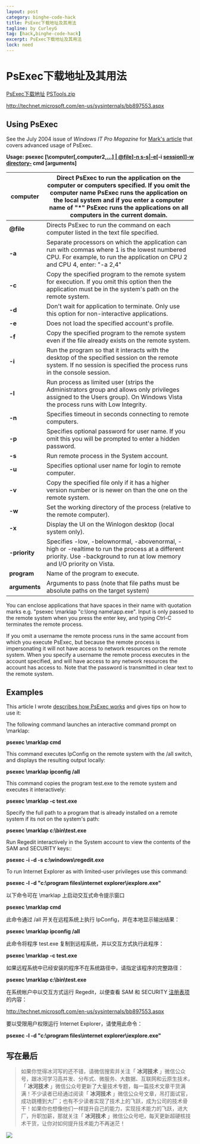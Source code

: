 ```yaml
---
layout: post
category: binghe-code-hack
title: PsExec下载地址及其用法
tagline: by CurleyG
tag: [hack,binghe-code-hack]
excerpt: PsExec下载地址及其用法
lock: need
---
```


# PsExec下载地址及其用法

[PsExec下载地址](http://technet.microsoft.com/en-us/sysinternals/bb897553.aspx)  [PSTools.zip](http://download.sysinternals.com/files/PSTools.zip)

http://technet.microsoft.com/en-us/sysinternals/bb897553.aspx

## Using PsExec

See the July 2004 issue of *Windows IT Pro Magazine* for [Mark's article](http://windowsitpro.com/systems-management/psexec) that covers advanced usage of PsExec.

**Usage: psexec [\computer[,computer2[,...\] | @file](#)][-n s](#)[-s|-e](#)[-i [session\]](#)][-w directory](#)[-](#) cmd [arguments]**

| **computer**  | Direct PsExec to run the application on the computer or computers specified.  If you omit the computer name PsExec runs the application on the local  system and if you enter a computer name of "\*" PsExec runs the  applications on all computers in the current domain. |
| ------------- | ------------------------------------------------------------ |
| **@file**     | Directs PsExec to run the command on each computer listed in the text file specified. |
| **-a**        | Separate processors on which the application can run with commas where 1 is the  lowest numbered CPU. For example, to run the application on CPU 2 and  CPU 4, enter: "-a 2,4" |
| **-c**        | Copy the specified program to the remote system for execution. If you omit  this option then the application must be in the system's path on the  remote system. |
| **-d**        | Don't wait for application to terminate. Only use this option for non-interactive applications. |
| **-e**        | Does not load the specified account's profile.               |
| **-f**        | Copy the specified program to the remote system even if the file already exists on the remote system. |
| **-i**        | Run the program so that it interacts with the desktop of the specified  session on the remote system. If no session is specified the process  runs in the console session. |
| **-l**        | Run process as limited user (strips the Administrators group and allows  only privileges assigned to the Users group). On Windows Vista the  process runs with Low Integrity. |
| **-n**        | Specifies timeout in seconds connecting to remote computers. |
| **-p**        | Specifies optional password for user name. If you omit this you will be prompted to enter a hidden password. |
| **-s**        | Run remote process in the System account.                    |
| **-u**        | Specifies optional user name for login to remote computer.   |
| **-v**        | Copy the specified file only if it has a higher version number or is newer on than the one on the remote system. |
| **-w**        | Set the working directory of the process (relative to the remote computer). |
| **-x**        | Display the UI on the Winlogon desktop (local system only).  |
| **-priority** | Specifies -low, -belownormal, -abovenormal, -high or -realtime to run the process at a different priority. Use -background to run at low memory and I/O  priority on Vista. |
| **program**   | Name of the program to execute.                              |
| **arguments** | Arguments to pass (note that file paths must be absolute paths on the target system) |

You can enclose applications that have spaces in their name with  quotation marks e.g. "psexec \marklap "c:\long name\app.exe". Input is  only passed to the remote system when you press the enter key, and  typing Ctrl-C terminates the remote process.

If you omit a username the remote process runs in the same account  from which you execute PsExec, but because the remote process is  impersonating it will not have access to network resources on the remote system. When you specify a username the remote process executes in the  account specified, and will have access to any network resources the  account has access to. Note that the password is transmitted in clear  text to the remote system.

## Examples

This article I wrote [describes how PsExec works](http://windowsitpro.com/systems-management/psexec) and gives tips on how to use it:

The following command launches an interactive command prompt on \marklap:

**psexec \marklap cmd**

This command executes IpConfig on the remote system with the /all switch, and displays the resulting output locally:

**psexec \marklap ipconfig /all**

This command copies the program test.exe to the remote system and executes it interactively:

**psexec \marklap -c test.exe**

Specify the full path to a program that is already installed on a remote system if its not on the system's path:

**psexec \marklap c:\bin\test.exe**

Run Regedit interactively in the System account to view the contents of the SAM and SECURITY keys::

**psexec -i -d -s c:\windows\regedit.exe**

To run Internet Explorer as with limited-user privileges use this command:

**psexec -l -d "c:\program files\internet explorer\iexplore.exe"**

以下命令可在 \marklap 上启动交互式命令提示窗口

**psexec \marklap cmd**

此命令通过 /all 开关在远程系统上执行 IpConfig，并在本地显示输出结果：

**psexec \marklap ipconfig /all**

此命令将程序 test.exe 复制到远程系统，并以交互方式执行此程序：

**psexec \marklap -c test.exe**

如果远程系统中已经安装的程序不在系统路径中，请指定该程序的完整路径：

**psexec \marklap c:\bin\test.exe**

在系统帐户中以交互方式运行 Regedit，以便查看 SAM 和 SECURITY [注册表项](http://baike.baidu.com/view/627022.htm)的内容：

http://technet.microsoft.com/en-us/sysinternals/bb897553.aspx

要以受限用户权限运行 Internet Explorer，请使用此命令：

**psexec -l -d "c:\program files\internet explorer\iexplore.exe"**



## 写在最后

> 如果你觉得冰河写的还不错，请微信搜索并关注「 **冰河技术** 」微信公众号，跟冰河学习高并发、分布式、微服务、大数据、互联网和云原生技术，「 **冰河技术** 」微信公众号更新了大量技术专题，每一篇技术文章干货满满！不少读者已经通过阅读「 **冰河技术** 」微信公众号文章，吊打面试官，成功跳槽到大厂；也有不少读者实现了技术上的飞跃，成为公司的技术骨干！如果你也想像他们一样提升自己的能力，实现技术能力的飞跃，进大厂，升职加薪，那就关注「 **冰河技术** 」微信公众号吧，每天更新超硬核技术干货，让你对如何提升技术能力不再迷茫！


![](https://img-blog.csdnimg.cn/20200906013715889.png)
